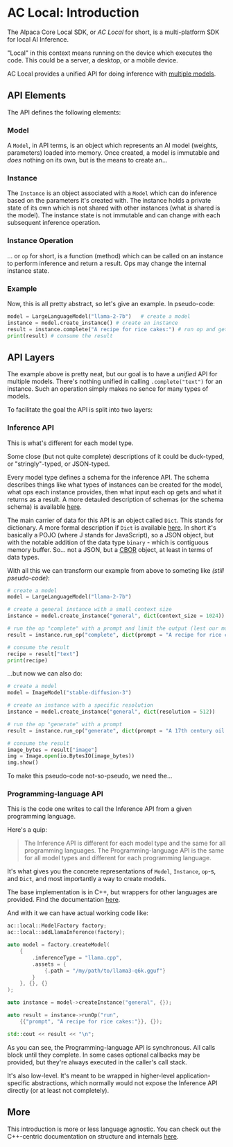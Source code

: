 # AC Local: Introduction

The Alpaca Core Local SDK, or *AC Local* for short, is a multi-platform SDK for local AI Inference.

"Local" in this context means running on the device which executes the code. This could be a server, a desktop, or a mobile device.

AC Local provides a unified API for doing inference with [multiple models](supported-models.md).

## API Elements

The API defines the following elements:

### Model

A `Model`, in API terms, is an object which represents an AI model (weights, parameters) loaded into memory. Once created, a model is immutable and *does* nothing on its own, but is the means to create an...

### Instance

The `Instance` is an object associated with a `Model` which can do inference based on the parameters it's created with. The instance holds a private state of its own which is not shared with other instances (what *is* shared is the model). The instance state is not immutable and can change with each subsequent inference operation.

### Instance Operation

... or `op` for short, is a function (method) which can be called on an instance to perform inference and return a result. Ops may change the internal instance state. 

### Example

Now, this is all pretty abstract, so let's give an example. In pseudo-code:

```python
model = LargeLanguageModel("llama-2-7b")   # create a model
instance = model.create_instance() # create an instance
result = instance.complete("A recipe for rice cakes:") # run op and get result
print(result) # consume the result
```

## API Layers

The example above is pretty neat, but our goal is to have a *unified* API for multiple models. There's nothing unified in calling `.complete("text")` for an instance. Such an operation simply makes no sence for many types of models.

To facilitate the goal the API is split into two layers:

### Inference API

This is what's different for each model type.

Some close (but not quite complete) descriptions of it could be duck-typed, or "stringly"-typed, or JSON-typed.

Every model type defines a schema for the inference API. The schema describes things like what types of instances can be created for the model, what ops each instance provides, then what input each op gets and what it returns as a result. A more detauled description of schemas (or the schema schema) is available [here](model-schema.md).

The main carrier of data for this API is an object called `Dict`. This stands for dictionary. A more formal description if `Dict` is available [here](dict.md). In short it's basically a POJO (where J stands for JavaScript), so a JSON object, but with the notable addition of the data type `binary` - which is contiguous memory buffer. So... not a JSON, but a [CBOR](https://cbor.io/) object, at least in terms of data types.

With all this we can transform our example from above to someting like *(still pseudo-code)*:

```python
# create a model
model = LargeLanguageModel("llama-2-7b")

# create a general instance with a small context size
instance = model.create_instance("general", dict(context_size = 1024))

# run the op "complete" with a prompt and limit the output (lest our model goes haywire)
result = instance.run_op("complete", dict(prompt = "A recipe for rice cakes:", max_tokens = 2000))

# consume the result
recipe = result["text"]
print(recipe)
```

...but now we can also do:

```python
# create a model
model = ImageModel("stable-diffusion-3")

# create an instance with a specific resolution
instance = model.create_instance("general", dict(resolution = 512))

# run the op "generate" with a prompt
result = instance.run_op("generate", dict(prompt = "A 17th century oil on canvas portrait of Darth Vader"))

# consume the result
image_bytes = result["image"]
img = Image.open(io.BytesIO(image_bytes))
img.show()
```

To make this pseudo-code not-so-pseudo, we need the...

### Programming-language API

This is the code one writes to call the Inference API from a given programming language. 

Here's a quip:

> The Inference API is different for each model type and the same for all programming languages. The Programming-language API is the same for all model types and different for each programming language.

It's what gives you the concrete representations of `Model`, `Instance`, `op`-s, and `Dict`, and most importantly a way to create models. 

The base implementation is in C++, but wrappers for other languages are provided. Find the documentation [here](pl-api.md).

And with it we can have actual working code like:

```cpp
ac::local::ModelFactory factory;
ac::local::addLlamaInference(factory);

auto model = factory.createModel(
    {
        .inferenceType = "llama.cpp",
        .assets = {
            {.path = "/my/path/to/llama3-q6k.gguf"}
        }
    }, {}, {}
);

auto instance = model->createInstance("general", {});

auto result = instance->runOp("run",
    {{"prompt", "A recipe for rice cakes:"}}, {});

std::cout << result << "\n";
```

As you can see, the Programming-language API is synchronous. All calls block until they complete. In some cases optional callbacks may be provided, but they're always executed in the caller's call stack. 

It's also low-level. It's meant to be wrapped in higher-level application-specific abstractions, which normally would not expose the Inference API directly (or at least not completely).

## More

This introduction is more or less language agnostic. You can check out the C++-centric documentation on structure and internals [here](doc/internals.md).
